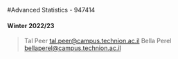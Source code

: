#Advanced Statistics - 947414
#### Winter 2022/23
>
> Tal Peer tal.peer@campus.technion.ac.il
> Bella Perel bellaperel@campus.technion.ac.il
